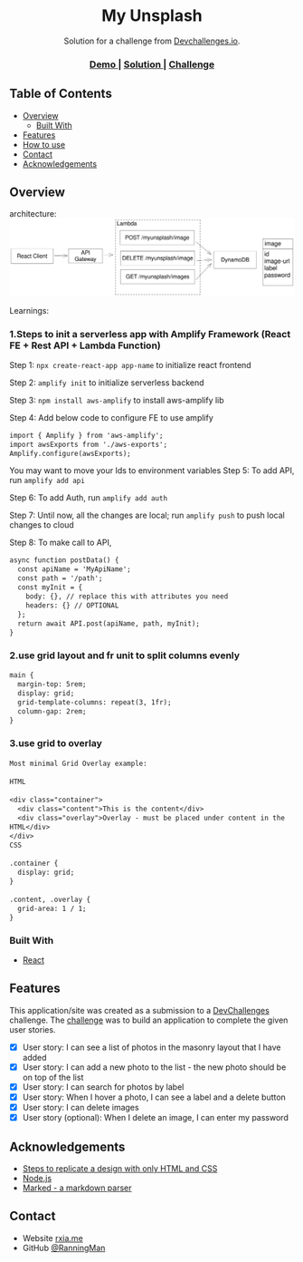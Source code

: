 <!-- Please update value in the {}  -->

<h1 align="center">My Unsplash</h1>

<div align="center">
   Solution for a challenge from  <a href="http://devchallenges.io" target="_blank">Devchallenges.io</a>.
</div>

<div align="center">
  <h3>
    <a href="https://dev-challenge-myunsplash.netlify.app">
      Demo
    </a>
    <span> | </span>
    <a href="https://github.com/RanningMan/devchallenges/tree/main/my-unsplash">
      Solution
    </a>
    <span> | </span>
    <a href="https://devchallenges.io/challenges/rYyhwJAxMfES5jNQ9YsP">
      Challenge
    </a>
  </h3>
</div>

<!-- TABLE OF CONTENTS -->

## Table of Contents

- [Overview](#overview)
  - [Built With](#built-with)
- [Features](#features)
- [How to use](#how-to-use)
- [Contact](#contact)
- [Acknowledgements](#acknowledgements)

<!-- OVERVIEW -->

## Overview

architecture:
![arch](architecture.svg)

Learnings:

### **1.Steps to init a serverless app with Amplify Framework (React FE + Rest API + Lambda Function)**
  
  Step 1: `npx create-react-app app-name` to initialize react frontend  
  
  Step 2: `amplify init` to initialize serverless backend  

  Step 3: `npm install aws-amplify` to install aws-amplify lib  
  
  Step 4: Add below code to configure FE to use amplify
    
    import { Amplify } from 'aws-amplify';
    import awsExports from './aws-exports';  
    Amplify.configure(awsExports);  
    
  You may want to move your Ids to environment variables
  Step 5: To add API, run `amplify add api`  

  Step 6: To add Auth, run `amplify add auth`  

  Step 7: Until now, all the changes are local; run `amplify push` to push local changes to cloud  
  
  Step 8: To make call to API,   

    async function postData() {
      const apiName = 'MyApiName';
      const path = '/path';
      const myInit = {
        body: {}, // replace this with attributes you need
        headers: {} // OPTIONAL
      };
      return await API.post(apiName, path, myInit);
    }
    


### **2.use grid layout and fr unit to split columns evenly**
```
main {
  margin-top: 5rem;
  display: grid;
  grid-template-columns: repeat(3, 1fr);
  column-gap: 2rem;
}
```  
### **3.use grid to overlay**  
```
Most minimal Grid Overlay example:

HTML

<div class="container">
  <div class="content">This is the content</div>
  <div class="overlay">Overlay - must be placed under content in the HTML</div>
</div>
CSS

.container {
  display: grid;
}

.content, .overlay {
  grid-area: 1 / 1;
}
```  


### Built With

- [React](https://reactjs.org/)

## Features

This application/site was created as a submission to a [DevChallenges](https://devchallenges.io/challenges) challenge. The [challenge](https://devchallenges.io/challenges/rYyhwJAxMfES5jNQ9YsP) was to build an application to complete the given user stories.

- [x] User story: I can see a list of photos in the masonry layout that I have added  
- [x] User story: I can add a new photo to the list - the new photo should be on top of the list  
- [x] User story: I can search for photos by label  
- [x] User story: When I hover a photo, I can see a label and a delete button  
- [x] User story: I can delete images  
- [x] User story (optional): When I delete an image, I can enter my password  

## Acknowledgements

<!-- This section should list any articles or add-ons/plugins that helps you to complete the project. This is optional but it will help you in the future. For example: -->

- [Steps to replicate a design with only HTML and CSS](https://devchallenges-blogs.web.app/how-to-replicate-design/)
- [Node.js](https://nodejs.org/)
- [Marked - a markdown parser](https://github.com/chjj/marked)

## Contact

- Website [rxia.me](https://rxia.me)
- GitHub [@RanningMan](https://github.com/ranningman)
